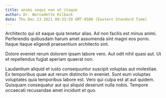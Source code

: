 ```yaml
---
title: animi sequi non ut itaque
author: Dr. Bernadette Kilback
date: Thu Dec 23 2021 09:33:59 GMT-0500 (Eastern Standard Time)
---
```

Architecto qui sit eaque quia tenetur alias. Ad non facilis est minus animi. Perferendis quibusdam harum amet assumenda sint magni eos porro. Itaque itaque eligendi praesentium architecto sint.

 Dolore eveniet rerum dolorem ipsam labore vero. Aut odit nihil quasi aut. Ut et repellendus fugiat aperiam quaerat non.

 Laudantium aliquid et iusto consequuntur suscipit voluptas aut molestiae. Ex temporibus quae aut rerum distinctio in eveniet. Sunt eum voluptas voluptates quia temporibus labore est. Vero qui culpa est at aut quidem. Quisquam consequatur aut qui aliquid deserunt nulla nobis. Tempore occaecati recusandae amet incidunt et quo.